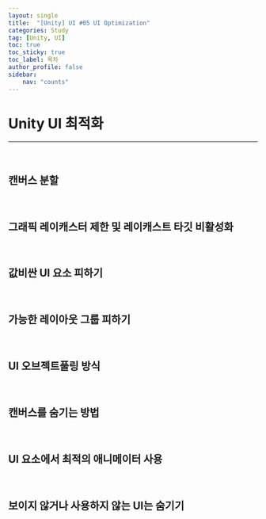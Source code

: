 ```yaml
---
layout: single
title:  "[Unity] UI #05 UI Optimization"
categories: Study
tag: [Unity, UI]
toc: true 
toc_sticky: true 
toc_label: 목차    
author_profile: false
sidebar:
    nav: "counts"
---
```


# Unity UI 최적화

---

<br>

## 캔버스 분할


<br>

## 그래픽 레이캐스터 제한 및 레이캐스트 타깃 비활성화

<br>

## 값비싼 UI 요소 피하기

<br>

## 가능한 레이아웃 그룹 피하기

<br>

##  UI 오브젝트풀링 방식

<br>

## 캔버스를 숨기는 방법

<br>

## UI 요소에서 최적의 애니메이터 사용

<br>

## 보이지 않거나 사용하지 않는 UI는 숨기기

<br>